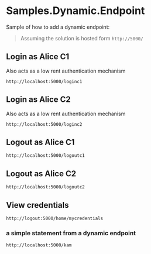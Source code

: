 # Samples.Dynamic.Endpoint

Sample of how to add a dynamic endpoint:

> Assuming the solution is hosted form `http://5000/`

## Login as Alice C1

Also acts as a low rent authentication mechanism

```url
http://localhost:5000/loginc1
```

## Login as Alice C2

Also acts as a low rent authentication mechanism

```url
http://localhost:5000/loginc2
```

## Logout as Alice C1

```url
http://localhost:5000/logoutc1
```

## Logout as Alice C2

```url
http://localhost:5000/logoutc2
```

## View credentials

```url
http://logout:5000/home/mycredentials
```

### a simple statement from a dynamic endpoint

```url
http://localhost:5000/kam
```
